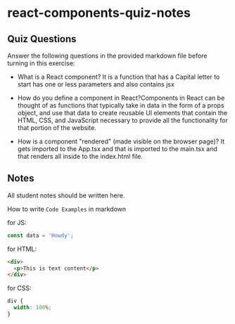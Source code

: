 # react-components-quiz-notes

## Quiz Questions

Answer the following questions in the provided markdown file before turning in this exercise:

- What is a React component? It is a function that has a Capital letter to start has one or less parameters and also contains jsx

- How do you define a component in React?Components in React can be thought of as functions that typically take in data in the form of a props object, and use that data to create reusable UI elements that contain the HTML, CSS, and JavaScript necessary to provide all the functionality for that portion of the website.

- How is a component "rendered" (made visible on the browser page)? It gets imported to the App.tsx and that is imported to the main.tsx and that renders all inside to the index.html file.

## Notes

All student notes should be written here.

How to write `Code Examples` in markdown

for JS:

```javascript
const data = 'Howdy';
```

for HTML:

```html
<div>
  <p>This is text content</p>
</div>
```

for CSS:

```css
div {
  width: 100%;
}
```
